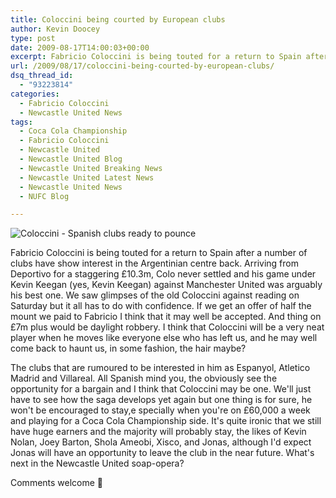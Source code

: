 ```yaml
---
title: Coloccini being courted by European clubs
author: Kevin Doocey
type: post
date: 2009-08-17T14:00:03+00:00
excerpt: Fabricio Coloccini is being touted for a return to Spain after a number of clubs have show interest in the Argentinian centre back. Arriving..
url: /2009/08/17/coloccini-being-courted-by-european-clubs/
dsq_thread_id:
  - "93223814"
categories:
  - Fabricio Coloccini
  - Newcastle United News
tags:
  - Coca Cola Championship
  - Fabricio Coloccini
  - Newcastle United
  - Newcastle United Blog
  - Newcastle United Breaking News
  - Newcastle United Latest News
  - Newcastle United News
  - NUFC Blog

---
```

![Coloccini - Spanish clubs ready to pounce](https://static.guim.co.uk/sys-images/Football/Pix/pictures/2008/08/07/FabricioColocciniEmPATonyMarshall1.jpg)

Fabricio Coloccini is being touted for a return to Spain after a number of clubs have show interest in the Argentinian centre back. Arriving from Deportivo for a staggering £10.3m, Colo never settled and his game under Kevin Keegan (yes, Kevin Keegan) against Manchester United was arguably his best one. We saw glimpses of the old Coloccini against reading on Saturday but it all has to do with confidence. If we get an offer of half the mount we paid to Fabricio I think that it may well be accepted. And thing on £7m plus would be daylight robbery. I think that Coloccini will be a very neat player when he moves like everyone else who has left us, and he may well come back to haunt us, in some fashion, the hair maybe?

The clubs that are rumoured to be interested in him as Espanyol, Atletico Madrid and Villareal. All Spanish mind you, the obviously see the opportunity for a bargain and I think that Coloccini may be one. We'll just have to see how the saga develops yet again but one thing is for sure, he won't be encouraged to stay,e specially when you're on £60,000 a week and playing for a Coca Cola Championship side. It's quite ironic that we still have huge earners and the majority will probably stay, the likes of Kevin Nolan, Joey Barton, Shola Ameobi, Xisco, and Jonas, although I'd expect Jonas will have an opportunity to leave the club in the near future. What's next in the Newcastle United soap-opera?

Comments welcome 🙂
